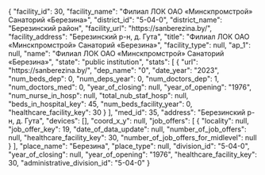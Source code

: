 {
    "facility_id": 30,
    "facility_name": "Филиал ЛОК ОАО «Минскпромстрой» Санаторий «Березина»",
    "district_id": "5-04-0",
    "district_name": "Березинский район",
    "facility_url": "https:\/\/sanberezina.by\/",
    "facility_address": "Березинский р-н, д. Гута",
    "title": "Филиал ЛОК ОАО «Минскпромстрой» Санаторий «Березина»",
    "facility_type": null,
    "ap_1": null,
    "name": "Филиал ЛОК ОАО «Минскпромстрой» Санаторий «Березина»",
    "state": "public institution",
    "stats": [
        {
            "url": "https:\/\/sanberezina.by\/",
            "dep_name": "0",
            "date_year": "2023",
            "num_beds_dep": 0,
            "num_deps_year": 0,
            "num_doctors_dep": 1,
            "num_doctors_med": 0,
            "year_of_closing": null,
            "year_of_opening": "1976",
            "num_nurse_in_hosp": null,
            "total_nub_staf_hosp": null,
            "beds_in_hospital_key": 45,
            "num_beds_facility_year": 0,
            "healthcare_facility_key": 30
        }
    ],
    "med_id": 35,
    "address": "Березинский р-н, д. Гута",
    "devices": [],
    "coord_x_y": null,
    "job_offers": [
        {
            "locality": null,
            "job_offer_key": 19,
            "date_of_data_update": null,
            "number_of_job_offers": null,
            "healthcare_facility_key": 30,
            "number_of_job_offers_for_midlevel": null
        }
    ],
    "place_name": "Березина",
    "place_type": null,
    "division_id": "5-04-0",
    "year_of_closing": null,
    "year_of_opening": "1976",
    "healthcare_facility_key": 30,
    "administrative_division_id": "5-04-0"
}